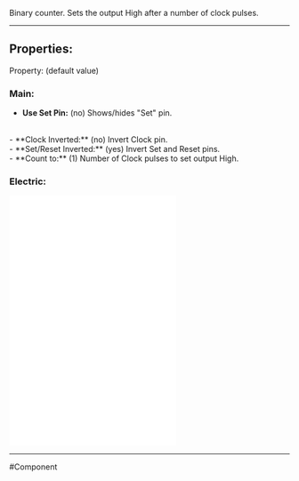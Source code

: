Binary counter.
Sets the output High after a number of clock pulses.

---

## Properties:
Property: (default value)

### Main:
- **Use Set Pin:** (no)
   Shows/hides "Set" pin.
<br>
- **Clock Inverted:** (no)
   Invert Clock pin.
<br>
- **Set/Reset Inverted:** (yes)
   Invert Set and Reset pins.
<br>
- **Count to:** (1)
   Number of Clock pulses to set output High.


### Electric:
![](1-Circuit/Components/08-Logic/Logic%20Components.md#Inputs)
![](1-Circuit/Components/08-Logic/Logic%20Components.md#Outputs)
![](1-Circuit/Components/08-Logic/Logic%20Components.md#Edges)

---

#Component 